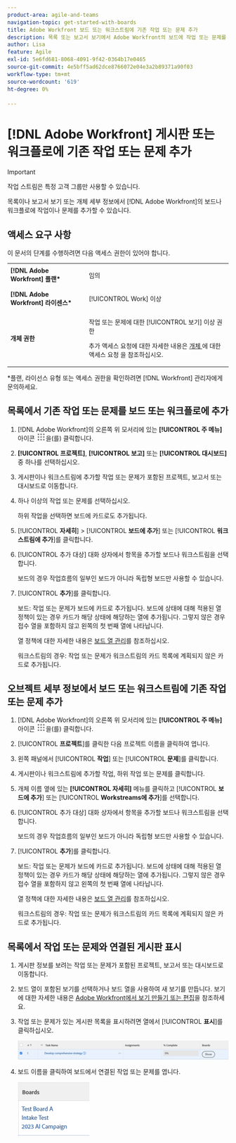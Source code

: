```yaml
---
product-area: agile-and-teams
navigation-topic: get-started-with-boards
title: Adobe Workfront 보드 또는 워크스트림에 기존 작업 또는 문제 추가
description: 목록 또는 보고서 보기에서 Adobe Workfront의 보드에 작업 또는 문제를 추가할 수 있습니다.
author: Lisa
feature: Agile
exl-id: 5e6fd681-8068-4091-9f42-0364b17e0465
source-git-commit: 4e5bff5ad62dce8766072e04e3a2b89371a90f03
workflow-type: tm+mt
source-wordcount: '619'
ht-degree: 0%

---
```


# [!DNL Adobe Workfront] 게시판 또는 워크플로에 기존 작업 또는 문제 추가

>[!IMPORTANT]
>
>작업 스트림은 특정 고객 그룹만 사용할 수 있습니다.

목록이나 보고서 보기 또는 개체 세부 정보에서 [!DNL Adobe Workfront]의 보드나 워크플로에 작업이나 문제를 추가할 수 있습니다.

## 액세스 요구 사항

이 문서의 단계를 수행하려면 다음 액세스 권한이 있어야 합니다.

<table style="table-layout:auto">
 <col>
 <col>
 <tbody>
  <tr>
   <td role="rowheader"><strong>[!DNL Adobe Workfront] 플랜*</strong></td>
   <td> <p>임의</p> </td>
  </tr>
  <tr>
   <td role="rowheader"><strong>[!DNL Adobe Workfront] 라이센스*</strong></td>
   <td> <p>[!UICONTROL Work] 이상</p> </td>
  </tr>
  <tr>
   <td role="rowheader"><strong>개체 권한</strong></td>
   <td> <p>작업 또는 문제에 대한 [!UICONTROL 보기] 이상 권한</p> <p>추가 액세스 요청에 대한 자세한 내용은 <a href="/help/quicksilver/workfront-basics/grant-and-request-access-to-objects/request-access.md" class="MCXref xref">개체 </a>에 대한 액세스 요청 을 참조하십시오.</p> </td>
  </tr>
 </tbody>
</table>

&#42;플랜, 라이선스 유형 또는 액세스 권한을 확인하려면 [!DNL Workfront] 관리자에게 문의하세요.

## 목록에서 기존 작업 또는 문제를 보드 또는 워크플로에 추가

1. [!DNL Adobe Workfront]의 오른쪽 위 모서리에 있는 **[!UICONTROL 주 메뉴]** 아이콘 ![](assets/main-menu-icon.png)을(를) 클릭합니다.
1. **[!UICONTROL 프로젝트]**, **[!UICONTROL 보고]** 또는 **[!UICONTROL 대시보드]** 중 하나를 선택하십시오.
1. 게시판이나 워크스트림에 추가할 작업 또는 문제가 포함된 프로젝트, 보고서 또는 대시보드로 이동합니다.
1. 하나 이상의 작업 또는 문제를 선택하십시오.

   하위 작업을 선택하면 보드에 카드로도 추가됩니다.

1. [!UICONTROL **자세히**] > [!UICONTROL **보드에 추가**] 또는 [!UICONTROL **워크스트림에 추가**]&#x200B;를 클릭합니다.
1. [!UICONTROL 추가 대상] 대화 상자에서 항목을 추가할 보드나 워크스트림을 선택합니다.

   보드의 경우 작업흐름의 일부인 보드가 아니라 독립형 보드만 사용할 수 있습니다.

1. [!UICONTROL **추가**]&#x200B;를 클릭합니다.

   보드: 작업 또는 문제가 보드에 카드로 추가됩니다. 보드에 상태에 대해 적용된 열 정책이 있는 경우 카드가 해당 상태에 해당하는 열에 추가됩니다. 그렇지 않은 경우 접수 열을 포함하지 않고 왼쪽의 첫 번째 열에 나타납니다.

   열 정책에 대한 자세한 내용은 [보드 열 관리](/help/quicksilver/agile/get-started-with-boards/manage-board-columns.md)를 참조하십시오.

   워크스트림의 경우: 작업 또는 문제가 워크스트림의 카드 목록에 계획되지 않은 카드로 추가됩니다.

## 오브젝트 세부 정보에서 보드 또는 워크스트림에 기존 작업 또는 문제 추가

1. [!DNL Adobe Workfront]의 오른쪽 위 모서리에 있는 **[!UICONTROL 주 메뉴]** 아이콘 ![](assets/main-menu-icon.png)을(를) 클릭합니다.
1. [!UICONTROL **프로젝트**]&#x200B;를 클릭한 다음 프로젝트 이름을 클릭하여 엽니다.
1. 왼쪽 패널에서 [!UICONTROL **작업**] 또는 [!UICONTROL **문제**]&#x200B;를 클릭합니다.
1. 게시판이나 워크스트림에 추가할 작업, 하위 작업 또는 문제를 클릭합니다.
1. 개체 이름 옆에 있는 **[!UICONTROL 자세히]** 메뉴를 클릭하고 [!UICONTROL **보드에 추가**] 또는 [!UICONTROL **Workstreams에 추가**]&#x200B;를 선택합니다.
1. [!UICONTROL 추가 대상] 대화 상자에서 항목을 추가할 보드나 워크스트림을 선택합니다.

   보드의 경우 작업흐름의 일부인 보드가 아니라 독립형 보드만 사용할 수 있습니다.

1. [!UICONTROL **추가**]&#x200B;를 클릭합니다.

   보드: 작업 또는 문제가 보드에 카드로 추가됩니다. 보드에 상태에 대해 적용된 열 정책이 있는 경우 카드가 해당 상태에 해당하는 열에 추가됩니다. 그렇지 않은 경우 접수 열을 포함하지 않고 왼쪽의 첫 번째 열에 나타납니다.

   열 정책에 대한 자세한 내용은 [보드 열 관리](/help/quicksilver/agile/get-started-with-boards/manage-board-columns.md)를 참조하십시오.

   워크스트림의 경우: 작업 또는 문제가 워크스트림의 카드 목록에 계획되지 않은 카드로 추가됩니다.

## 목록에서 작업 또는 문제와 연결된 게시판 표시

1. 게시판 정보를 보려는 작업 또는 문제가 포함된 프로젝트, 보고서 또는 대시보드로 이동합니다.
1. 보드 열이 포함된 보기를 선택하거나 보드 열을 사용하여 새 보기를 만듭니다.
보기에 대한 자세한 내용은 [Adobe Workfront에서 보기 만들기 또는 편집](/help/quicksilver/reports-and-dashboards/reports/reporting-elements/create-edit-views.md)을 참조하세요.
1. 작업 또는 문제가 있는 게시판 목록을 표시하려면 열에서 [!UICONTROL **표시**]&#x200B;를 클릭하십시오.

   ![열에 게시판 표시](assets/show-boards-in-column.png)

1. 보드 이름을 클릭하여 보드에서 연결된 작업 또는 문제를 엽니다.

   ![보드 선택](assets/select-board-in-column.png)
